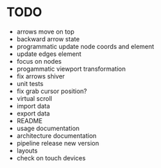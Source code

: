 # TODO

- arrows move on top
- backward arrow state
- programmatic update node coords and element
- update edges element
- focus on nodes
- progammatic viewport transformation
- fix arrows shiver
- unit tests
- fix grab cursor position?
- virtual scroll
- import data
- export data
- README
- usage documentation
- architecture documentation
- pipeline release new version
- layouts
- check on touch devices
